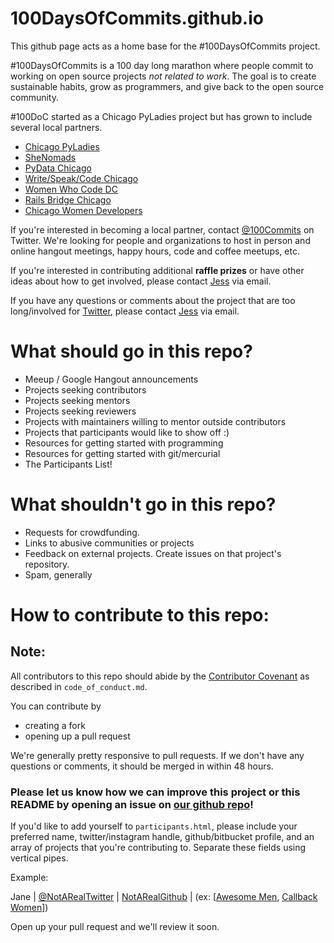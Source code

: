 # 100DaysOfCommits.github.io

This github page acts as a home base for the #100DaysOfCommits project.

\#100DaysOfCommits is a 100 day long marathon where people commit to working on open source projects *not related to work*. The goal is to
create sustainable habits, grow as programmers, and give back to the open source community.

\#100DoC started as a Chicago PyLadies project but has grown to include several local partners.

- [Chicago PyLadies](https://twitter.com/PyLadiesChicago)
- [SheNomads](http://www.shenomadsretreat.com/learn-to-code.html)
- [PyData Chicago](https://twitter.com/PyDataChi)
- [Write/Speak/Code Chicago](http://www.writespeakcode.com/?utm_campaign=100DaysofCommits)
- [Women Who Code DC](https://www.meetup.com/Women-Who-Code-DC/)
- [Rails Bridge Chicago](http://www.meetup.com/RailsBridgeChicago/)
- [Chicago Women Developers](http://www.meetup.com/WomanDevelopers/)

If you're interested in becoming a local partner, contact [@100Commits](https://twitter.com/100Commits) on Twitter. We're looking for people
and organizations to host in person and online hangout meetings, happy hours, code and coffee meetups, etc.

If you're interested in contributing additional **raffle prizes** or have other ideas about how to get involved,
please contact [Jess](100DaysOfCommits@gmail.com) via email.

If you have any questions or comments about the project that are too long/involved for [Twitter](https://twitter.com/100Commits), 
please contact [Jess](100DaysOfCommits@gmail.com) via email.

# What should go in this repo?

- Meeup / Google Hangout announcements
- Projects seeking contributors
- Projects seeking mentors
- Projects seeking reviewers
- Projects with maintainers willing to mentor outside contributors
- Projects that participants would like to show off :)
- Resources for getting started with programming
- Resources for getting started with git/mercurial
- The Participants List!

# What shouldn't go in this repo?

- Requests for crowdfunding.
- Links to abusive communities or projects
- Feedback on external projects. Create issues on that project's repository.
- Spam, generally

# How to contribute to this repo:

## Note:

All contributors to this repo should abide by the [Contributor Covenant](https://github.com/100DaysOfCommits/100DaysOfCommits.github.io/blob/master/code_of_conduct.md) as described in
`code_of_conduct.md`.

You can contribute by

- creating a fork
- opening up a pull request

We're generally pretty responsive to pull requests. If we don't have any questions or comments, it should be merged in within 48 hours.

### Please let us know how we can improve this project or this README by opening an issue on [our github repo](https://github.com/100DaysOfCommits/100DaysOfCommits.github.io)!

If you'd like to add yourself to `participants.html`, please include your preferred name, twitter/instagram handle, github/bitbucket profile,
and an array of projects that you're contributing to. Separate these fields using vertical pipes.

Example:

Jane | [@NotARealTwitter](https://twitter.com/NotARealTwitter) | [NotARealGithub](https://github.com/not_a_real_github) | (ex: \[[Awesome Men](https://github.com/alison985/awesome-men), [Callback Women](https://github.com/conference-opportunities/conference-opportunities)\])

Open up your pull request and we'll review it soon.
